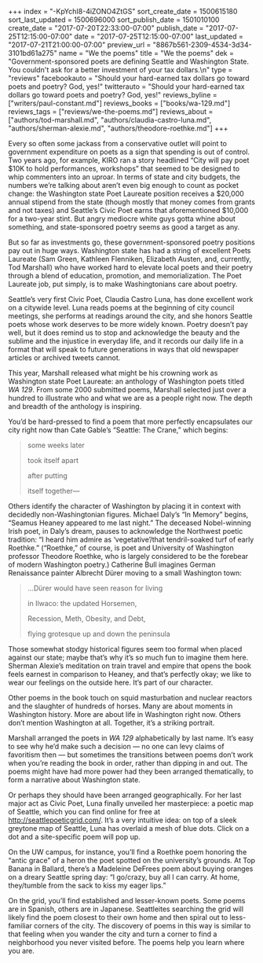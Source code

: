 +++
index = "-KpYchI8-4iZONO4ZtGS"
sort_create_date = 1500615180
sort_last_updated = 1500696000
sort_publish_date = 1501010100
create_date = "2017-07-20T22:33:00-07:00"
publish_date = "2017-07-25T12:15:00-07:00"
date = "2017-07-25T12:15:00-07:00"
last_updated = "2017-07-21T21:00:00-07:00"
preview_url = "8867b561-2309-4534-3d34-3101bd61a275"
name = "We the poems"
title = "We the poems"
dek = "Government-sponsored poets are defining Seattle and Washington State. You couldn't ask for a better investment of your tax dollars.\n"
type = "reviews"
facebookauto = "Should your hard-earned tax dollars go toward poets and poetry? God, yes!"
twitterauto = "Should your hard-earned tax dollars go toward poets and poetry? God, yes!"
reviews_byline = ["writers/paul-constant.md"]
reviews_books = ["books/wa-129.md"]
reviews_tags = ["reviews/we-the-poems.md"]
reviews_about = ["authors/tod-marshall.md", "authors/claudia-castro-luna.md", "authors/sherman-alexie.md", "authors/theodore-roethke.md"]
+++

Every so often some jackass from a conservative outlet will point to government expenditure on poets as a sign that spending is out of control. Two years ago, for example, KIRO ran a story headlined “City will pay poet $10K to hold performances, workshops” that seemed to be designed to whip commenters into an uproar.  In terms of state and city budgets, the numbers we’re talking about aren’t even big enough to count as pocket change: the Washington state Poet Laureate position receives a $20,000 annual stipend from the state (though mostly that money comes from grants and not taxes) and Seattle’s Civic Poet earns that aforementioned $10,000 for a two-year stint. But angry mediocre white guys gotta whine about something, and state-sponsored poetry seems as good a target as any. 

But so far as investments go, these government-sponsored poetry positions pay out in huge ways. Washington state has had a string of excellent Poets Laureate (Sam Green, Kathleen Flenniken, Elizabeth Austen, and, currently, Tod Marshall) who have worked hard to elevate local poets and their poetry through a blend of education, promotion, and memorialization. The Poet Laureate job, put simply, is to make Washingtonians care about poetry.

Seattle’s very first Civic Poet, Claudia Castro Luna, has done excellent work on a citywide level. Luna reads poems at the beginning of city council meetings, she performs at readings around the city, and she honors Seattle poets whose work deserves to be more widely known. Poetry doesn’t pay well, but it does remind us to stop and acknowledge the beauty and the sublime and the injustice in everyday life, and it records our daily life in a format that will speak to future generations in ways that old newspaper articles or archived tweets cannot.

This year, Marshall released what might be his crowning work as Washington state Poet Laureate: an anthology of Washington poets titled *WA 129*. From some 2000 submitted poems, Marshall selected just over a hundred to illustrate who and what we are as a people right now. The depth and breadth of the anthology is inspiring.

You’d be hard-pressed to find a poem that more perfectly encapsulates our city right now than Cate Gable’s “Seattle: The Crane,” which begins:

<blockquote><p class=”noindent”>some weeks later</p>
<p class=”noindent”>took itself apart</p>
<p class=”noindent”>after putting</p>
<p class=”noindent”>itself together—</p></blockquote>

Others identify the character of Washington by placing it in context with decidedly non-Washingtonian figures. Michael Daly’s “In Memory” begins, “Seamus Heaney appeared to me last night.” The deceased Nobel-winning Irish poet, in Daly’s dream, pauses to acknowledge the Northwest poetic tradition: “I heard him admire as ‘vegetative’/that tendril-soaked turf of early Roethke.” (“Roethke,” of course, is poet and University of Washington professor Theodore Roethke, who is largely considered to be the forebear of modern Washington poetry.) Catherine Bull imagines German Renaissance painter Albrecht Dürer moving to a small Washington town:

<blockquote><p class=”noindent”>…Dürer would have seen reason for living</p>
<p class=”noindent”>in Ilwaco: the updated Horsemen, </p>
<p class=”noindent”>Recession, Meth, Obesity, and Debt, </p>
<p class=”noindent”>flying grotesque up and down the peninsula</p></blockquote>

Those somewhat stodgy historical figures seem too formal when placed against our state; maybe that’s why it’s so much fun to imagine them here. Sherman Alexie’s meditation on train travel and empire that opens the book feels earnest in comparison to Heaney, and that’s perfectly okay; we like to wear our feelings on the outside here. It’s part of our character.

Other poems in the book touch on squid masturbation and nuclear reactors and the slaughter of hundreds of horses. Many are about moments in Washington history. More are about life in Washington right now. Others don’t mention Washington at all. Together, it’s a striking portrait. 

 Marshall arranged the poets in *WA 129* alphabetically by last name. It’s easy to see why he’d make such a decision — no one can levy claims of favoritism then — but sometimes the transitions between poems don’t work when you’re reading the book in order, rather than dipping in and out. The poems might have had more power had they been arranged thematically, to form a narrative about Washington state.

Or perhaps they should have been arranged geographically. For her last major act as Civic Poet, Luna finally unveiled her masterpiece: a poetic map of Seattle, which you can find online for free at http://seattlepoeticgrid.com/. It’s a very intuitive idea: on top of a sleek greytone map of Seattle, Luna has overlaid a mesh of blue dots. Click on a dot and a site-specific poem will pop up.

On the UW campus, for instance, you’ll find a Roethke poem honoring the “antic grace” of a heron the poet spotted on the university’s grounds. At Top Banana in Ballard, there’s a Madeleine DeFrees poem about buying oranges on a dreary Seattle spring day: “I go/crazy, buy all I can carry. At home, they/tumble from the sack to kiss my eager lips.”

On the grid, you’ll find established and lesser-known poets. Some poems are in Spanish, others are in Japanese. Seattleites searching the grid will likely find the poem closest to their own home and then spiral out to less-familiar corners of the city. The discovery of poems in this way is similar to that feeling when you wander the city and turn a corner to find a neighborhood you never visited before. The poems help you learn where you are. 